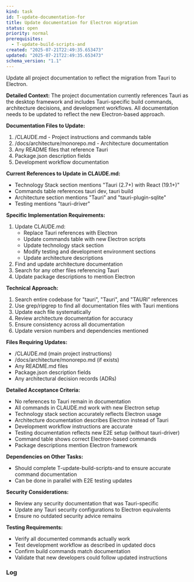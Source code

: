 ```yaml
---
kind: task
id: T-update-documentation-for
title: Update documentation for Electron migration
status: open
priority: normal
prerequisites:
  - T-update-build-scripts-and
created: "2025-07-21T22:49:35.653473"
updated: "2025-07-21T22:49:35.653473"
schema_version: "1.1"
---
```


Update all project documentation to reflect the migration from Tauri to Electron.

**Detailed Context:**
The project documentation currently references Tauri as the desktop framework and includes Tauri-specific build commands, architecture decisions, and development workflows. All documentation needs to be updated to reflect the new Electron-based approach.

**Documentation Files to Update:**

1. /CLAUDE.md - Project instructions and commands table
2. /docs/architecture/monorepo.md - Architecture documentation
3. Any README files that reference Tauri
4. Package.json description fields
5. Development workflow documentation

**Current References to Update in CLAUDE.md:**

- Technology Stack section mentions "Tauri (2.7+) with React (19.1+)"
- Commands table references tauri dev, tauri build
- Architecture section mentions "Tauri" and "tauri-plugin-sqlite"
- Testing mentions "tauri-driver"

**Specific Implementation Requirements:**

1. Update CLAUDE.md:
   - Replace Tauri references with Electron
   - Update commands table with new Electron scripts
   - Update technology stack section
   - Modify testing and development environment sections
   - Update architecture descriptions
2. Find and update architecture documentation
3. Search for any other files referencing Tauri
4. Update package descriptions to mention Electron

**Technical Approach:**

1. Search entire codebase for "tauri", "Tauri", and "TAURI" references
2. Use grep/ripgrep to find all documentation files with Tauri mentions
3. Update each file systematically
4. Review architecture documentation for accuracy
5. Ensure consistency across all documentation
6. Update version numbers and dependencies mentioned

**Files Requiring Updates:**

- /CLAUDE.md (main project instructions)
- /docs/architecture/monorepo.md (if exists)
- Any README.md files
- Package.json description fields
- Any architectural decision records (ADRs)

**Detailed Acceptance Criteria:**

- No references to Tauri remain in documentation
- All commands in CLAUDE.md work with new Electron setup
- Technology stack section accurately reflects Electron usage
- Architecture documentation describes Electron instead of Tauri
- Development workflow instructions are accurate
- Testing documentation reflects new E2E setup (without tauri-driver)
- Command table shows correct Electron-based commands
- Package descriptions mention Electron framework

**Dependencies on Other Tasks:**

- Should complete T-update-build-scripts-and to ensure accurate command documentation
- Can be done in parallel with E2E testing updates

**Security Considerations:**

- Review any security documentation that was Tauri-specific
- Update any Tauri security configurations to Electron equivalents
- Ensure no outdated security advice remains

**Testing Requirements:**

- Verify all documented commands actually work
- Test development workflow as described in updated docs
- Confirm build commands match documentation
- Validate that new developers could follow updated instructions

### Log
